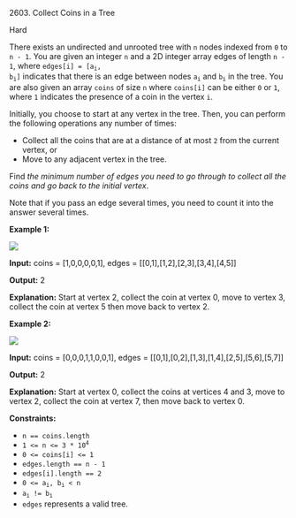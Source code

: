 2603\. Collect Coins in a Tree

Hard

There exists an undirected and unrooted tree with `n` nodes indexed from `0` to `n - 1`. You are given an integer `n` and a 2D integer array edges of length `n - 1`, where <code>edges[i] = [a<sub>i</sub>, b<sub>i</sub>]</code> indicates that there is an edge between nodes <code>a<sub>i</sub></code> and <code>b<sub>i</sub></code> in the tree. You are also given an array `coins` of size `n` where `coins[i]` can be either `0` or `1`, where `1` indicates the presence of a coin in the vertex `i`.

Initially, you choose to start at any vertex in the tree. Then, you can perform the following operations any number of times:

*   Collect all the coins that are at a distance of at most `2` from the current vertex, or
*   Move to any adjacent vertex in the tree.

Find _the minimum number of edges you need to go through to collect all the coins and go back to the initial vertex_.

Note that if you pass an edge several times, you need to count it into the answer several times.

**Example 1:**

![](https://leetcode-in-java.github.io/src/main/java/g2601_2700/s2603_collect_coins_in_a_tree/graph-2.png)

**Input:** coins = [1,0,0,0,0,1], edges = [[0,1],[1,2],[2,3],[3,4],[4,5]]

**Output:** 2

**Explanation:** Start at vertex 2, collect the coin at vertex 0, move to vertex 3, collect the coin at vertex 5 then move back to vertex 2.

**Example 2:**

![](https://leetcode-in-java.github.io/src/main/java/g2601_2700/s2603_collect_coins_in_a_tree/graph-4.png)

**Input:** coins = [0,0,0,1,1,0,0,1], edges = [[0,1],[0,2],[1,3],[1,4],[2,5],[5,6],[5,7]]

**Output:** 2

**Explanation:** Start at vertex 0, collect the coins at vertices 4 and 3, move to vertex 2, collect the coin at vertex 7, then move back to vertex 0.

**Constraints:**

*   `n == coins.length`
*   <code>1 <= n <= 3 * 10<sup>4</sup></code>
*   `0 <= coins[i] <= 1`
*   `edges.length == n - 1`
*   `edges[i].length == 2`
*   <code>0 <= a<sub>i</sub>, b<sub>i</sub> < n</code>
*   <code>a<sub>i</sub> != b<sub>i</sub></code>
*   `edges` represents a valid tree.